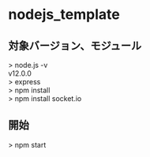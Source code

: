 # nodejs_template

## 対象バージョン、モジュール  
\> node.js -v  
v12.0.0  
\> express  
\> npm install  
\> npm install socket.io  

## 開始  
\> npm start  

